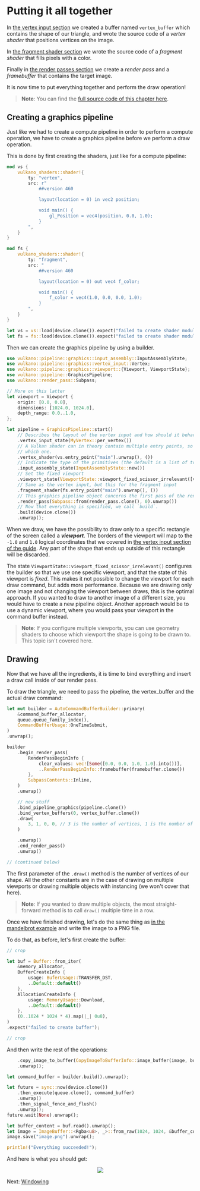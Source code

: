 # Putting it all together

In [the vertex input section](vertex_shader.html) we created a buffer named `vertex_buffer` which
contains the shape of our triangle, and wrote the source code of a *vertex shader* that positions
vertices on the image.

In [the fragment shader section](fragment_shader.html) we wrote the source code of a
*fragment shader* that fills pixels with a color.

Finally in [the render passes section](render_pass_framebuffer.html) we create a *render pass*
and a *framebuffer* that contains the target image.

It is now time to put everything together and perform the draw operation!

> **Note**: You can find the [full source code of this chapter
> here](https://github.com/vulkano-rs/vulkano-book/blob/main/chapter_code/src/bin/graphics_pipeline.rs).

## Creating a graphics pipeline

Just like we had to create a compute pipeline in order to perform a compute operation, we have to
create a graphics pipeline before we perform a draw operation.

This is done by first creating the shaders, just like for a compute pipeline:

```rust
mod vs {
    vulkano_shaders::shader!{
        ty: "vertex",
        src: r"
            ##version 460

            layout(location = 0) in vec2 position;

            void main() {
                gl_Position = vec4(position, 0.0, 1.0);
            }
        ",
    }
}

mod fs {
    vulkano_shaders::shader!{
        ty: "fragment",
        src: "
            ##version 460

            layout(location = 0) out vec4 f_color;

            void main() {
                f_color = vec4(1.0, 0.0, 0.0, 1.0);
            }
        ",
    }
}

let vs = vs::load(device.clone()).expect("failed to create shader module");
let fs = fs::load(device.clone()).expect("failed to create shader module");
```

Then we can create the graphics pipeline by using a builder.

```rust
use vulkano::pipeline::graphics::input_assembly::InputAssemblyState;
use vulkano::pipeline::graphics::vertex_input::Vertex;
use vulkano::pipeline::graphics::viewport::{Viewport, ViewportState};
use vulkano::pipeline::GraphicsPipeline;
use vulkano::render_pass::Subpass;

// More on this latter
let viewport = Viewport {
    origin: [0.0, 0.0],
    dimensions: [1024.0, 1024.0],
    depth_range: 0.0..1.0,
};

let pipeline = GraphicsPipeline::start()
    // Describes the layout of the vertex input and how should it behave
    .vertex_input_state(MyVertex::per_vertex())
    // A Vulkan shader can in theory contain multiple entry points, so we have to specify
    // which one.
    .vertex_shader(vs.entry_point("main").unwrap(), ())
    // Indicate the type of the primitives (the default is a list of triangles)
    .input_assembly_state(InputAssemblyState::new())
    // Set the fixed viewport
    .viewport_state(ViewportState::viewport_fixed_scissor_irrelevant([viewport]))
    // Same as the vertex input, but this for the fragment input
    .fragment_shader(fs.entry_point("main").unwrap(), ())
    // This graphics pipeline object concerns the first pass of the render pass.
    .render_pass(Subpass::from(render_pass.clone(), 0).unwrap())
    // Now that everything is specified, we call `build`.
    .build(device.clone())
    .unwrap();
```

When we draw, we have the possibility to draw only to a specific rectangle of the screen called a
***viewport***. The borders of the viewport will map to the `-1.0` and `1.0` logical coordinates 
that we covered in [the vertex input section of the guide](vertex_shader.html). Any part of the 
shape that ends up outside of this rectangle will be discarded.

The state `ViewportState::viewport_fixed_scissor_irrelevant()` configures the builder so that we 
use one specific viewport, and that the state of this viewport is *fixed*. This makes it not 
possible to change the viewport for each draw command, but adds more performance. Because we are 
drawing only one image and not changing the viewport between draws, this is the optimal approach. 
If you wanted to draw to another image of a different size, you would have to create a new pipeline 
object. Another approach would be to use a dynamic viewport, where you would pass your viewport in 
the command buffer instead.

> **Note**: If you configure multiple viewports, you can use geometry shaders to choose which
> viewport the shape is going to be drawn to. This topic isn't covered here.

## Drawing

Now that we have all the ingredients, it is time to bind everything and insert a draw call inside 
of our render pass.

To draw the triangle, we need to pass the pipeline, the vertex_buffer and the actual draw command:

```rust
let mut builder = AutoCommandBufferBuilder::primary(
    &command_buffer_allocator,
    queue.queue_family_index(),
    CommandBufferUsage::OneTimeSubmit,
)
.unwrap();

builder
    .begin_render_pass(
        RenderPassBeginInfo {
            clear_values: vec![Some([0.0, 0.0, 1.0, 1.0].into())],
            ..RenderPassBeginInfo::framebuffer(framebuffer.clone())
        },
        SubpassContents::Inline,
    )
    .unwrap()

    // new stuff
    .bind_pipeline_graphics(pipeline.clone())
    .bind_vertex_buffers(0, vertex_buffer.clone())
    .draw(
        3, 1, 0, 0, // 3 is the number of vertices, 1 is the number of instances
    )

    .unwrap()
    .end_render_pass()
    .unwrap()

// (continued below)
```

The first parameter of the `.draw()` method is the number of vertices of our shape. All the other
constants are in the case of drawing on multiple viewports or drawing multiple objects with 
instancing (we won't cover that here).

> **Note**: If you wanted to draw multiple objects, the most straight-forward method is to call
> `draw()` multiple time in a row.

Once we have finished drawing, let's do the same thing as [in the mandelbrot
example](../images/mandelbrot.html) and write the image to a PNG file.

To do that, as before, let's first create the buffer:

```rust
// crop

let buf = Buffer::from_iter(
    &memory_allocator,
    BufferCreateInfo {
        usage: BuferUsage::TRANSFER_DST,
        ..Default::default()
    },
    AllocationCreateInfo {
        usage: MemoryUsage::Download,
        ..Default::default()
    },
    (0..1024 * 1024 * 4).map(|_| 0u8),
)
.expect("failed to create buffer");

// crop
```

And then write the rest of the operations:

```rust
    .copy_image_to_buffer(CopyImageToBufferInfo::image_buffer(image, buf.clone()))
    .unwrap();

let command_buffer = builder.build().unwrap();

let future = sync::now(device.clone())
    .then_execute(queue.clone(), command_buffer)
    .unwrap()
    .then_signal_fence_and_flush()
    .unwrap();
future.wait(None).unwrap();

let buffer_content = buf.read().unwrap();
let image = ImageBuffer::<Rgba<u8>, _>::from_raw(1024, 1024, &buffer_content[..]).unwrap();
image.save("image.png").unwrap();

println!("Everything succeeded!");
```

And here is what you should get:

<center>
<img src="guide-graphics-pipeline-creation-1.png" />
</center>

Next: [Windowing](../windowing/introduction.html)
